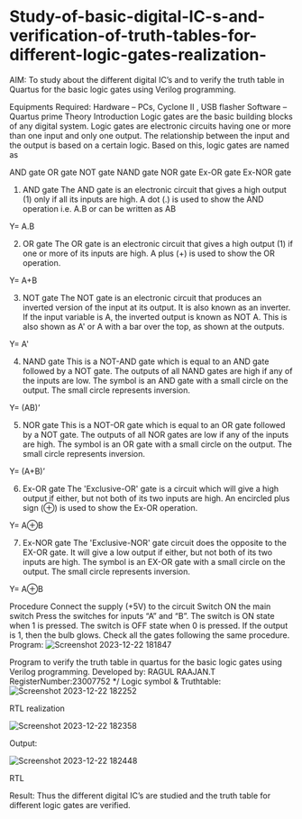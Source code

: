 # Study-of-basic-digital-IC-s-and-verification-of-truth-tables-for-different-logic-gates-realization-
 AIM:
To study about the different digital IC’s and to verify the truth table in Quartus for the basic logic gates using Verilog programming.

Equipments Required:
Hardware – PCs, Cyclone II , USB flasher
Software – Quartus prime
Theory
Introduction
Logic gates are the basic building blocks of any digital system. Logic gates are electronic circuits having one or more than one input and only one output. The relationship between the input and the output is based on a certain logic. Based on this, logic gates are named as

AND gate
OR gate
NOT gate
NAND gate
NOR gate
Ex-OR gate
Ex-NOR gate
1) AND gate
The AND gate is an electronic circuit that gives a high output (1) only if all its inputs are high. A dot (.) is used to show the AND operation i.e. A.B or can be written as AB

Y= A.B

2) OR gate
The OR gate is an electronic circuit that gives a high output (1) if one or more of its inputs are high. A plus (+) is used to show the OR operation.

Y= A+B

3) NOT gate
The NOT gate is an electronic circuit that produces an inverted version of the input at its output. It is also known as an inverter. If the input variable is A, the inverted output is known as NOT A. This is also shown as A' or A with a bar over the top, as shown at the outputs.

Y= A'

4) NAND gate
This is a NOT-AND gate which is equal to an AND gate followed by a NOT gate. The outputs of all NAND gates are high if any of the inputs are low. The symbol is an AND gate with a small circle on the output. The small circle represents inversion.

Y= (AB)’

5) NOR gate
This is a NOT-OR gate which is equal to an OR gate followed by a NOT gate. The outputs of all NOR gates are low if any of the inputs are high. The symbol is an OR gate with a small circle on the output. The small circle represents inversion.

Y= (A+B)’

6) Ex-OR gate
The 'Exclusive-OR' gate is a circuit which will give a high output if either, but not both of its two inputs are high. An encircled plus sign (⊕) is used to show the Ex-OR operation.

Y= A⊕B

7) Ex-NOR gate
The 'Exclusive-NOR' gate circuit does the opposite to the EX-OR gate. It will give a low output if either, but not both of its two inputs are high. The symbol is an EX-OR gate with a small circle on the output. The small circle represents inversion.

Y= A⊕B

Procedure
Connect the supply (+5V) to the circuit
Switch ON the main switch
Press the switches for inputs “A” and “B”. The switch is ON state when 1 is pressed. The switch is OFF state when 0 is pressed.
If the output is 1, then the bulb glows.
Check all the gates following the same procedure.
Program:
![Screenshot 2023-12-22 181847](https://github.com/RAGULRAAJAN/DE.EXP.01/assets/147473144/56b221e1-8a58-4b54-811c-c1b354d84d84)

Program to verify the truth table in quartus for the basic logic gates using Verilog programming.
Developed by: RAGUL RAAJAN.T
RegisterNumber:23007752
*/
Logic symbol & Truthtable:
![Screenshot 2023-12-22 182252](https://github.com/RAGULRAAJAN/DE.EXP.01/assets/147473144/490bf385-d956-46d1-8623-05df85bdb8d6)

RTL realization

![Screenshot 2023-12-22 182358](https://github.com/RAGULRAAJAN/DE.EXP.01/assets/147473144/8234d72c-e739-49c8-9502-ae6f7d34398c)

Output:

![Screenshot 2023-12-22 182448](https://github.com/RAGULRAAJAN/DE.EXP.01/assets/147473144/13ee6778-ebc3-49e5-afb7-7e5b6f0169a1)

RTL

Result:
Thus the different digital IC’s are studied and the truth table for different logic gates are verified.
